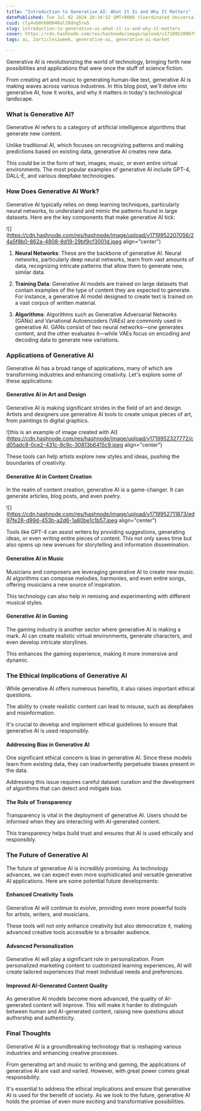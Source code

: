 ```yaml
---
title: "Introduction to Generative AI: What It Is and Why It Matters"
datePublished: Tue Jul 02 2024 20:34:52 GMT+0000 (Coordinated Universal Time)
cuid: cly4vb0nb00040al28dng5rw5
slug: introduction-to-generative-ai-what-it-is-and-why-it-matters
cover: https://cdn.hashnode.com/res/hashnode/image/upload/v1719952090798/83a73208-33ae-4965-b2a5-4810020d09fb.jpeg
tags: ai, 2articles1week, generative-ai, generative-ai-market

---
```


Generative AI is revolutionizing the world of technology, bringing forth new possibilities and applications that were once the stuff of science fiction.

From creating art and music to generating human-like text, generative AI is making waves across various industries. In this blog post, we'll delve into generative AI, how it works, and why it matters in today's technological landscape.

### What is Generative AI?

Generative AI refers to a category of artificial intelligence algorithms that generate new content.

Unlike traditional AI, which focuses on recognizing patterns and making predictions based on existing data, generative AI creates new data.

This could be in the form of text, images, music, or even entire virtual environments. The most popular examples of generative AI include GPT-4, DALL-E, and various deepfake technologies.

### How Does Generative AI Work?

Generative AI typically relies on deep learning techniques, particularly neural networks, to understand and mimic the patterns found in large datasets. Here are the key components that make generative AI tick:

![](https://cdn.hashnode.com/res/hashnode/image/upload/v1719952207056/24a5f8b0-862a-4808-8d19-29bf9cf3001d.jpeg align="center")

1. **Neural Networks**: These are the backbone of generative AI. Neural networks, particularly deep neural networks, learn from vast amounts of data, recognizing intricate patterns that allow them to generate new, similar data.
    
2. **Training Data**: Generative AI models are trained on large datasets that contain examples of the type of content they are expected to generate. For instance, a generative AI model designed to create text is trained on a vast corpus of written material.
    
3. **Algorithms**: Algorithms such as Generative Adversarial Networks (GANs) and Variational Autoencoders (VAEs) are commonly used in generative AI. GANs consist of two neural networks—one generates content, and the other evaluates it—while VAEs focus on encoding and decoding data to generate new variations.
    

### Applications of Generative AI

Generative AI has a broad range of applications, many of which are transforming industries and enhancing creativity. Let's explore some of these applications:

#### Generative AI in Art and Design

Generative AI is making significant strides in the field of art and design. Artists and designers use generative AI tools to create unique pieces of art, from paintings to digital graphics.

![this is an example of image created with AI](https://cdn.hashnode.com/res/hashnode/image/upload/v1719952327772/cd05adc8-0ce2-431c-9c9c-30813b6415c9.jpeg align="center")

These tools can help artists explore new styles and ideas, pushing the boundaries of creativity.

#### Generative AI in Content Creation

In the realm of content creation, generative AI is a game-changer. It can generate articles, blog posts, and even poetry.

![](https://cdn.hashnode.com/res/hashnode/image/upload/v1719952711873/ed97fe28-d99d-453b-a2d6-1a80be1c1b57.jpeg align="center")

Tools like GPT-4 can assist writers by providing suggestions, generating ideas, or even writing entire pieces of content. This not only saves time but also opens up new avenues for storytelling and information dissemination.

#### Generative AI in Music

Musicians and composers are leveraging generative AI to create new music. AI algorithms can compose melodies, harmonies, and even entire songs, offering musicians a new source of inspiration.

This technology can also help in remixing and experimenting with different musical styles.

#### Generative AI in Gaming

The gaming industry is another sector where generative AI is making a mark. AI can create realistic virtual environments, generate characters, and even develop intricate storylines.

This enhances the gaming experience, making it more immersive and dynamic.

### The Ethical Implications of Generative AI

While generative AI offers numerous benefits, it also raises important ethical questions.

The ability to create realistic content can lead to misuse, such as deepfakes and misinformation.

It's crucial to develop and implement ethical guidelines to ensure that generative AI is used responsibly.

#### Addressing Bias in Generative AI

One significant ethical concern is bias in generative AI. Since these models learn from existing data, they can inadvertently perpetuate biases present in the data.

Addressing this issue requires careful dataset curation and the development of algorithms that can detect and mitigate bias.

#### The Role of Transparency

Transparency is vital in the deployment of generative AI. Users should be informed when they are interacting with AI-generated content.

This transparency helps build trust and ensures that AI is used ethically and responsibly.

### The Future of Generative AI

The future of generative AI is incredibly promising. As technology advances, we can expect even more sophisticated and versatile generative AI applications. Here are some potential future developments:

#### Enhanced Creativity Tools

Generative AI will continue to evolve, providing even more powerful tools for artists, writers, and musicians.

These tools will not only enhance creativity but also democratize it, making advanced creative tools accessible to a broader audience.

#### Advanced Personalization

Generative AI will play a significant role in personalization. From personalized marketing content to customized learning experiences, AI will create tailored experiences that meet individual needs and preferences.

#### Improved AI-Generated Content Quality

As generative AI models become more advanced, the quality of AI-generated content will improve. This will make it harder to distinguish between human and AI-generated content, raising new questions about authorship and authenticity.

### Final Thoughts

Generative AI is a groundbreaking technology that is reshaping various industries and enhancing creative processes.

From generating art and music to writing and gaming, the applications of generative AI are vast and varied. However, with great power comes great responsibility.

It's essential to address the ethical implications and ensure that generative AI is used for the benefit of society. As we look to the future, generative AI holds the promise of even more exciting and transformative possibilities.